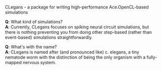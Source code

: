 CLegans - a package for writing high-performance Ace.OpenCL-based simulations

**Q**: What kind of simulations?  
**A**: Currently, CLegans focuses on spiking neural circuit simulations, but there is nothing preventing you from doing other step-based (rather than event-based) simulations straightforwardly.  
  
**Q**: What's with the name?  
**A**: CLegans is named after (and pronounced like) c. elegans, a tiny nematode worm with the distinction of being the only organism with a fully-mapped nervous system.
